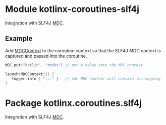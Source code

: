 # Module kotlinx-coroutines-slf4j

Integration with SLF4J [MDC](https://logback.qos.ch/manual/mdc.html).

## Example

Add [MDCContext] to the coroutine context so that the SLF4J MDC context is captured and passed into the coroutine.

```kotlin
MDC.put("kotlin", "rocks") // put a value into the MDC context

launch(MDCContext()) {
   logger.info { "..." }   // the MDC context will contain the mapping here
}
```

# Package kotlinx.coroutines.slf4j

Integration with SLF4J [MDC](https://logback.qos.ch/manual/mdc.html).

<!--- MODULE kotlinx-coroutines-slf4j -->
<!--- INDEX kotlinx.coroutines.slf4j -->

[MDCContext]: https://kotlin.github.io/kotlinx.coroutines/kotlinx-coroutines-slf4j/kotlinx.coroutines.slf4j/-m-d-c-context/index.html

<!--- END -->

